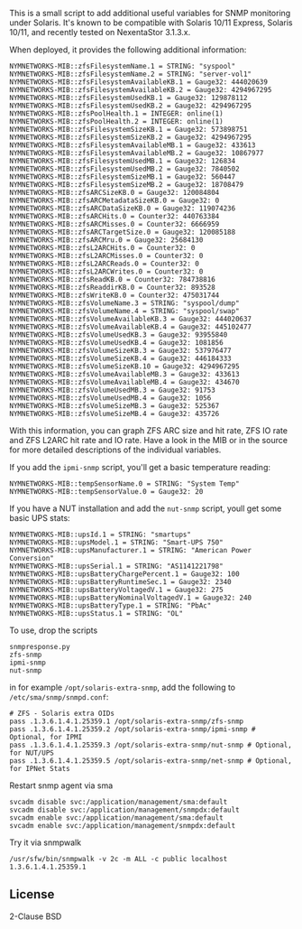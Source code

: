 This is a small script to add additional useful variables for SNMP monitoring
under Solaris. It's known to be compatible with Solaris 10/11 Express, Solaris 10/11,
and recently tested on NexentaStor 3.1.3.x.

When deployed, it provides the following additional information:

    NYMNETWORKS-MIB::zfsFilesystemName.1 = STRING: "syspool"
    NYMNETWORKS-MIB::zfsFilesystemName.2 = STRING: "server-vol1"
    NYMNETWORKS-MIB::zfsFilesystemAvailableKB.1 = Gauge32: 444020639
    NYMNETWORKS-MIB::zfsFilesystemAvailableKB.2 = Gauge32: 4294967295
    NYMNETWORKS-MIB::zfsFilesystemUsedKB.1 = Gauge32: 129878112
    NYMNETWORKS-MIB::zfsFilesystemUsedKB.2 = Gauge32: 4294967295
    NYMNETWORKS-MIB::zfsPoolHealth.1 = INTEGER: online(1)
    NYMNETWORKS-MIB::zfsPoolHealth.2 = INTEGER: online(1)
    NYMNETWORKS-MIB::zfsFilesystemSizeKB.1 = Gauge32: 573898751
    NYMNETWORKS-MIB::zfsFilesystemSizeKB.2 = Gauge32: 4294967295
    NYMNETWORKS-MIB::zfsFilesystemAvailableMB.1 = Gauge32: 433613
    NYMNETWORKS-MIB::zfsFilesystemAvailableMB.2 = Gauge32: 10867977
    NYMNETWORKS-MIB::zfsFilesystemUsedMB.1 = Gauge32: 126834
    NYMNETWORKS-MIB::zfsFilesystemUsedMB.2 = Gauge32: 7840502
    NYMNETWORKS-MIB::zfsFilesystemSizeMB.1 = Gauge32: 560447
    NYMNETWORKS-MIB::zfsFilesystemSizeMB.2 = Gauge32: 18708479
    NYMNETWORKS-MIB::zfsARCSizeKB.0 = Gauge32: 120084804
    NYMNETWORKS-MIB::zfsARCMetadataSizeKB.0 = Gauge32: 0
    NYMNETWORKS-MIB::zfsARCDataSizeKB.0 = Gauge32: 119074236
    NYMNETWORKS-MIB::zfsARCHits.0 = Counter32: 440763384
    NYMNETWORKS-MIB::zfsARCMisses.0 = Counter32: 6666959
    NYMNETWORKS-MIB::zfsARCTargetSize.0 = Gauge32: 120085188
    NYMNETWORKS-MIB::zfsARCMru.0 = Gauge32: 25684130
    NYMNETWORKS-MIB::zfsL2ARCHits.0 = Counter32: 0
    NYMNETWORKS-MIB::zfsL2ARCMisses.0 = Counter32: 0
    NYMNETWORKS-MIB::zfsL2ARCReads.0 = Counter32: 0
    NYMNETWORKS-MIB::zfsL2ARCWrites.0 = Counter32: 0
    NYMNETWORKS-MIB::zfsReadKB.0 = Counter32: 784738816
    NYMNETWORKS-MIB::zfsReaddirKB.0 = Counter32: 893528
    NYMNETWORKS-MIB::zfsWriteKB.0 = Counter32: 475031744
    NYMNETWORKS-MIB::zfsVolumeName.3 = STRING: "syspool/dump"
    NYMNETWORKS-MIB::zfsVolumeName.4 = STRING: "syspool/swap"
    NYMNETWORKS-MIB::zfsVolumeAvailableKB.3 = Gauge32: 444020637
    NYMNETWORKS-MIB::zfsVolumeAvailableKB.4 = Gauge32: 445102477
    NYMNETWORKS-MIB::zfsVolumeUsedKB.3 = Gauge32: 93955840
    NYMNETWORKS-MIB::zfsVolumeUsedKB.4 = Gauge32: 1081856
    NYMNETWORKS-MIB::zfsVolumeSizeKB.3 = Gauge32: 537976477
    NYMNETWORKS-MIB::zfsVolumeSizeKB.4 = Gauge32: 446184333
    NYMNETWORKS-MIB::zfsVolumeSizeKB.10 = Gauge32: 4294967295
    NYMNETWORKS-MIB::zfsVolumeAvailableMB.3 = Gauge32: 433613
    NYMNETWORKS-MIB::zfsVolumeAvailableMB.4 = Gauge32: 434670
    NYMNETWORKS-MIB::zfsVolumeUsedMB.3 = Gauge32: 91753
    NYMNETWORKS-MIB::zfsVolumeUsedMB.4 = Gauge32: 1056
    NYMNETWORKS-MIB::zfsVolumeSizeMB.3 = Gauge32: 525367
    NYMNETWORKS-MIB::zfsVolumeSizeMB.4 = Gauge32: 435726


With this information, you can graph ZFS ARC size and hit rate, ZFS IO rate and
ZFS L2ARC hit rate and IO rate. Have a look in the MIB or in the source for
more detailed descriptions of the individual variables. 

If you add the `ipmi-snmp` script, you'll get a basic temperature reading:

    NYMNETWORKS-MIB::tempSensorName.0 = STRING: "System Temp"
    NYMNETWORKS-MIB::tempSensorValue.0 = Gauge32: 20

If you have a NUT installation and add the `nut-snmp` script, youll get some
basic UPS stats:

    NYMNETWORKS-MIB::upsId.1 = STRING: "smartups"
    NYMNETWORKS-MIB::upsModel.1 = STRING: "Smart-UPS 750"
    NYMNETWORKS-MIB::upsManufacturer.1 = STRING: "American Power Conversion"
    NYMNETWORKS-MIB::upsSerial.1 = STRING: "AS1141221798"
    NYMNETWORKS-MIB::upsBatteryChargePercent.1 = Gauge32: 100
    NYMNETWORKS-MIB::upsBatteryRuntimeSec.1 = Gauge32: 2340
    NYMNETWORKS-MIB::upsBatteryVoltagedV.1 = Gauge32: 275
    NYMNETWORKS-MIB::upsBatteryNominalVoltagedV.1 = Gauge32: 240
    NYMNETWORKS-MIB::upsBatteryType.1 = STRING: "PbAc"
    NYMNETWORKS-MIB::upsStatus.1 = STRING: "OL"

To use, drop the scripts

    snmpresponse.py
    zfs-snmp
    ipmi-snmp
    nut-snmp

in for example `/opt/solaris-extra-snmp`, add the following to `/etc/sma/snmp/snmpd.conf`:

    # ZFS - Solaris extra OIDs
    pass .1.3.6.1.4.1.25359.1 /opt/solaris-extra-snmp/zfs-snmp
    pass .1.3.6.1.4.1.25359.2 /opt/solaris-extra-snmp/ipmi-snmp # Optional, for IPMI
    pass .1.3.6.1.4.1.25359.3 /opt/solaris-extra-snmp/nut-snmp # Optional, for NUT/UPS
    pass .1.3.6.1.4.1.25359.5 /opt/solaris-extra-snmp/net-snmp # Optional, for IPNet Stats

Restart snmp agent via sma
    
    svcadm disable svc:/application/management/sma:default
    svcadm disable svc:/application/management/snmpdx:default
    svcadm enable svc:/application/management/sma:default
    svcadm enable svc:/application/management/snmpdx:default

Try it via snmpwalk

    /usr/sfw/bin/snmpwalk -v 2c -m ALL -c public localhost 1.3.6.1.4.1.25359.1

License
-------

2-Clause BSD



